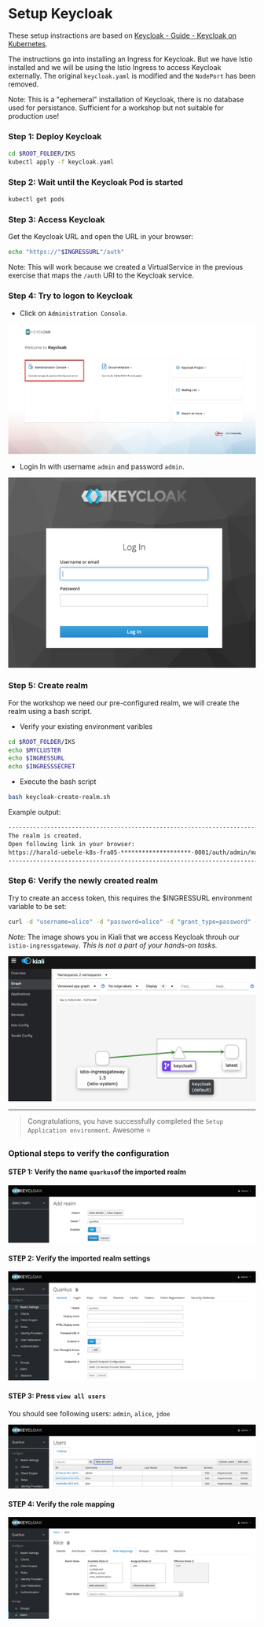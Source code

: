 # Setup Keycloak

These setup instractions are based on [Keycloak - Guide - Keycloak on Kubernetes](https://www.keycloak.org/getting-started/getting-started-kube).

The instructions go into installing an Ingress for Keycloak. But we have Istio installed and we will be using the Istio Ingress to access Keycloak externally. The original `keycloak.yaml` is modified and the `NodePort` has been removed.

Note: This is a "ephemeral" installation of Keycloak, there is no database used for persistance. Sufficient for a workshop but not suitable for production use!

### Step 1: Deploy Keycloak

```sh
cd $ROOT_FOLDER/IKS
kubectl apply -f keycloak.yaml
```

### Step 2: Wait until the Keycloak Pod is started

```sh
kubectl get pods
```

### Step 3: Access Keycloak

Get the Keycloak URL and open the URL in your browser:

```sh
echo "https://"$INGRESSURL"/auth"
```

Note: This will work because we created a VirtualService in the previous exercise that maps the `/auth` URI to the Keycloak service.

### Step 4: Try to logon to Keycloak

* Click on `Administration Console`.

![](../images/keycloak-configure-01.png)

* Login In with username `admin` and password `admin`.

![](../images/keycloak-configure-02.png)

### Step 5: Create realm

For the workshop we need our pre-configured realm, we will create the realm using a bash script.

* Verify your existing environment varibles

```sh
cd $ROOT_FOLDER/IKS
echo $MYCLUSTER
echo $INGRESSURL
echo $INGRESSSECRET
```

* Execute the bash script

```sh
bash keycloak-create-realm.sh
```

Example output:

```sh
------------------------------------------------------------------------
The realm is created.
Open following link in your browser:
https://harald-uebele-k8s-fra05-********************-0001/auth/admin/master/console/#/realms/quarkus
------------------------------------------------------------------------
```

### Step 6: Verify the newly created realm

Try to create an access token, this requires the $INGRESSURL environment variable to be set:

```sh
curl -d "username=alice" -d "password=alice" -d "grant_type=password" -d "client_id=frontend" https://$INGRESSURL/auth/realms/quarkus/protocol/openid-connect/token  | sed -n 's|.*"access_token":"\([^"]*\)".*|\1|p'
```

_Note:_ The image shows you in Kiali that we access Keycloak throuh our `istio-ingressgateway`. _This is not a part of your hands-on tasks._

![](../images/kiali-ingress-keycloak.png)

---

> Congratulations, you have successfully completed  the `Setup Application environment`. Awesome :star:

### Optional steps to verify the configuration

#### STEP 1: Verify the name `quarkus`of the imported realm

![](../images/keycloak-config-3.png)

#### STEP 2: Verify the imported realm settings

![](../images/keycloak-config-4.png)

#### STEP 3: Press `view all users`

You should see following users: `admin`, `alice`, `jdoe`

![](../images/keycloak-users.png)

#### STEP 4: Verify the role mapping

![](../images/keycloak-user.png)


